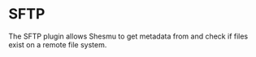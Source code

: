 # SFTP
The SFTP plugin allows Shesmu to get metadata from and check if files exist on 
a remote file system.
